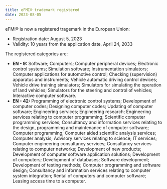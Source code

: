 ```yaml
---
title: eFMI® trademark registered
date: 2023-08-05
---
```


eFMI® is now a registered tragemark in the European Union:
 - Registration date: August 5, 2023
 - Validity: 10 years from the application date, April 24, 2033

The registered categories are:
 - **EN - 9:** Software; Computers; Computer peripheral devices; Electronic control systems; Simulation software; Instrumentation simulators; Computer applications for automotive control; Checking (supervision) apparatus and instruments; Vehicle automatic driving control devices; Vehicle drive training simulators; Simulators for simulating the operation of land vehicles; Simulators for the steering and control of vehicles; Interactive computer software.
 - **EN - 42:** Programming of electronic control systems; Development of computer codes; Designing computer codes; Updating of computer software; Engineering services; Engineering research; Engineering services relating to computer programming; Scientific computer programming services; Consultancy and information services relating to the design, programming and maintenance of computer software; Computer programming; Computer aided scientific analysis services; Computer analysis; Advisory services relating to science; IT services; Computer engineering consultancy services; Consultancy services relating to computer networks; Development of new products; Development of computer software application solutions; Development of computers; Development of databases; Software development; Development of testing methods; Computer programming and software design; Consultancy and information services relating to computer system integration; Rental of computers and computer software; Leasing access time to a computer.
